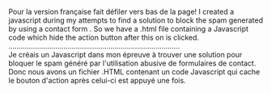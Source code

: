 Pour la version française fait défiler vers bas de la page!  I created a javascript during my attempts to find a solution to block the spam generated by using a contact form . So we have a .html file containing a Javascript code which hide  the action button after this on is clicked.   ....................................................................................  
Je créais un Javascript dans mon épreuve à trouver une solution pour bloquer le spam généré par l'utilisation abusive de formulaires de contact. Donc nous avons un fichier .HTML contenant un code Javascript qui cache le bouton d'action après celui-ci est appuyé une fois.
